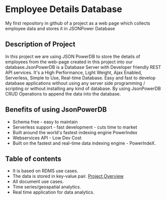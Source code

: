 # Employee Details Database
My first repository in github of a project as a web page which collects employee data and stores it in JSONPower Database
## Description of Project
In this project we are using JSON PowerDB to store the details of employees from the web-page created in this project into our database.JsonPowerDB is a Database Server with Developer friendly REST API services. It's a High Performance, Light Weight, Ajax Enabled, Serverless, Simple to Use, Real-time Database. Easy and fast to develop database applications without using any server side programming / scripting or without installing any kind of database. By using JsonPowerDB CRUD Operations to append the data into the database.
## Benefits of using JsonPowerDB
* Schema free - easy to maintain
* Serverless support - fast development - cuts time to market
* Built around the world's fastest indexing engine PowerIndex
* Webservices API - Low Dev Cost
* Built on the fastest and real-time data indexing engine - PowerIndeX.
## Table of contents
* It is based on RDMS use cases.
* The data is stored in key-value pair. [Project Overview](#project-overview)
* All document use cases.
* Time series/geospatial analytics.
* Real time application for data analytics.
